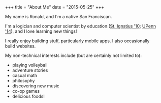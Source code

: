 +++
title = "About Me"
date = "2015-05-25"
+++


My name is Ronald, and I'm a native San Franciscan. <i class="fa fa-hand-peace-o" aria-hidden="true"></i>


I'm a logician and computer scientist by education ([St. Ignatius '10](http://www.siprep.org/); [UPenn '14](http://www.upenn.edu/)), and I love learning new things!

I really enjoy building stuff, particularly mobile apps. I also occasionally build websites.

My non-technical interests include (but are certainly not limited to):

* playing volleyball
* adventure stories
* casual math
* philosophy
* discovering new music
* co-op games
* delicious foods!